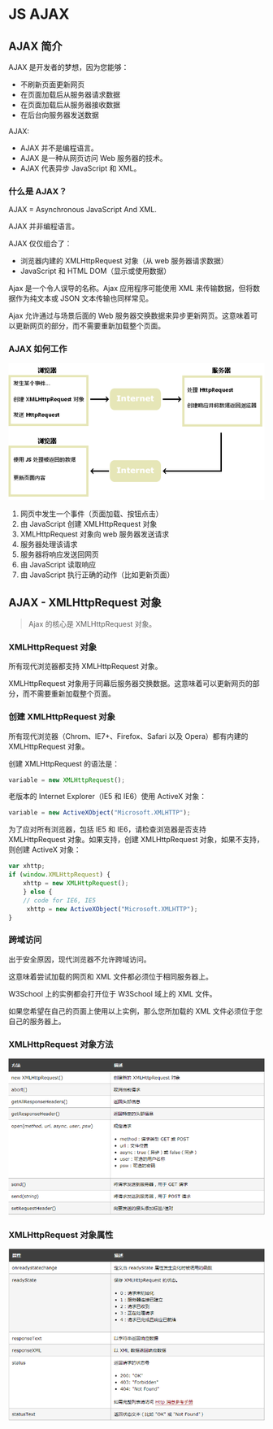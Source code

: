 
# JS AJAX

## AJAX 简介

AJAX 是开发者的梦想，因为您能够：

 - 不刷新页面更新网页
 - 在页面加载后从服务器请求数据
 - 在页面加载后从服务器接收数据
 - 在后台向服务器发送数据

AJAX:

 - AJAX 并不是编程语言。
 - AJAX 是一种从网页访问 Web 服务器的技术。
 - AJAX 代表异步 JavaScript 和 XML。

### 什么是 AJAX？

AJAX = Asynchronous JavaScript And XML.

AJAX 并非编程语言。

AJAX 仅仅组合了：

 - 浏览器内建的 XMLHttpRequest 对象（从 web 服务器请求数据）
 - JavaScript 和 HTML DOM（显示或使用数据）

Ajax 是一个令人误导的名称。Ajax 应用程序可能使用 XML 来传输数据，但将数据作为纯文本或 JSON 文本传输也同样常见。

Ajax 允许通过与场景后面的 Web 服务器交换数据来异步更新网页。这意味着可以更新网页的部分，而不需要重新加载整个页面。

### AJAX 如何工作

![AJAX 如何工作](https://raw.githubusercontent.com/Grekevin/development-manual-imgs/master/1611059371722.png)

 1. 网页中发生一个事件（页面加载、按钮点击）
 2. 由 JavaScript 创建 XMLHttpRequest 对象
 3. XMLHttpRequest 对象向 web 服务器发送请求
 4. 服务器处理该请求
 5. 服务器将响应发送回网页
 6. 由 JavaScript 读取响应
 7. 由 JavaScript 执行正确的动作（比如更新页面）

## AJAX - XMLHttpRequest 对象

> Ajax 的核心是 XMLHttpRequest 对象。

### XMLHttpRequest 对象

所有现代浏览器都支持 XMLHttpRequest 对象。

XMLHttpRequest 对象用于同幕后服务器交换数据。这意味着可以更新网页的部分，而不需要重新加载整个页面。

### 创建 XMLHttpRequest 对象

所有现代浏览器（Chrom、IE7+、Firefox、Safari 以及 Opera）都有内建的 XMLHttpRequest 对象。

创建 XMLHttpRequest 的语法是：

``` javascript
variable = new XMLHttpRequest();
```

老版本的 Internet Explorer（IE5 和 IE6）使用 ActiveX 对象：

``` javascript
variable = new ActiveXObject("Microsoft.XMLHTTP");
```

为了应对所有浏览器，包括 IE5 和 IE6，请检查浏览器是否支持 XMLHttpRequest 对象。如果支持，创建 XMLHttpRequest 对象，如果不支持，则创建 ActiveX 对象：

``` javascript
var xhttp;
if (window.XMLHttpRequest) {
    xhttp = new XMLHttpRequest();
    } else {
    // code for IE6, IE5
     xhttp = new ActiveXObject("Microsoft.XMLHTTP");
}
```

### 跨域访问

出于安全原因，现代浏览器不允许跨域访问。

这意味着尝试加载的网页和 XML 文件都必须位于相同服务器上。

W3School 上的实例都会打开位于 W3School 域上的 XML 文件。

如果您希望在自己的页面上使用以上实例，那么您所加载的 XML 文件必须位于您自己的服务器上。

### XMLHttpRequest 对象方法

![方法](https://raw.githubusercontent.com/Grekevin/development-manual-imgs/master/1611060944375.png)

### XMLHttpRequest 对象属性

![属性](https://raw.githubusercontent.com/Grekevin/development-manual-imgs/master/1611061001736.png)

